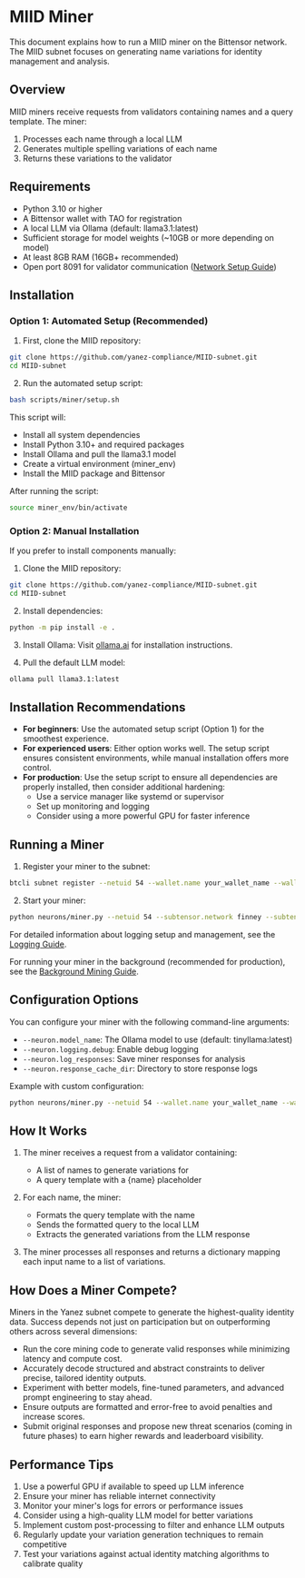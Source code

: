 # MIID Miner

This document explains how to run a MIID miner on the Bittensor network. The MIID subnet focuses on generating name variations for identity management and analysis.

## Overview

MIID miners receive requests from validators containing names and a query template. The miner:
1. Processes each name through a local LLM
2. Generates multiple spelling variations of each name
3. Returns these variations to the validator

## Requirements

- Python 3.10 or higher
- A Bittensor wallet with TAO for registration
- A local LLM via Ollama (default: llama3.1:latest)
- Sufficient storage for model weights (~10GB or more depending on model)
- At least 8GB RAM (16GB+ recommended)
- Open port 8091 for validator communication ([Network Setup Guide](network_setup.md))

## Installation

### Option 1: Automated Setup (Recommended)

1. First, clone the MIID repository:
```bash
git clone https://github.com/yanez-compliance/MIID-subnet.git
cd MIID-subnet
```

2. Run the automated setup script:
```bash
bash scripts/miner/setup.sh
```

This script will:
- Install all system dependencies
- Install Python 3.10+ and required packages
- Install Ollama and pull the llama3.1 model
- Create a virtual environment (miner_env)
- Install the MIID package and Bittensor

After running the script:
```bash
source miner_env/bin/activate
```

### Option 2: Manual Installation

If you prefer to install components manually:

1. Clone the MIID repository:
```bash
git clone https://github.com/yanez-compliance/MIID-subnet.git
cd MIID-subnet
```

2. Install dependencies:
```bash
python -m pip install -e .
```

3. Install Ollama:
Visit [ollama.ai](https://ollama.ai) for installation instructions.

4. Pull the default LLM model:
```bash
ollama pull llama3.1:latest
```

## Installation Recommendations

- **For beginners**: Use the automated setup script (Option 1) for the smoothest experience.
- **For experienced users**: Either option works well. The setup script ensures consistent environments, while manual installation offers more control.
- **For production**: Use the setup script to ensure all dependencies are properly installed, then consider additional hardening:
  - Use a service manager like systemd or supervisor
  - Set up monitoring and logging
  - Consider using a more powerful GPU for faster inference

## Running a Miner

1. Register your miner to the subnet:
```bash
btcli subnet register --netuid 54 --wallet.name your_wallet_name --wallet.hotkey your_hotkey --subtensor.network finney
```

2. Start your miner:
```bash
python neurons/miner.py --netuid 54 --subtensor.network finney --subtensor.chain_endpoint wss://entrypoint-finney.opentensor.ai:443 --wallet.name your_wallet_name --wallet.hotkey your_hotkey --logging.debug
```

For detailed information about logging setup and management, see the [Logging Guide](logging.md).

For running your miner in the background (recommended for production), see the [Background Mining Guide](background_mining.md).

## Configuration Options

You can configure your miner with the following command-line arguments:

- `--neuron.model_name`: The Ollama model to use (default: tinyllama:latest)
- `--neuron.logging.debug`: Enable debug logging
- `--neuron.log_responses`: Save miner responses for analysis
- `--neuron.response_cache_dir`: Directory to store response logs

Example with custom configuration:
```bash
python neurons/miner.py --netuid 54 --wallet.name your_wallet_name --wallet.hotkey your_hotkey --subtensor.network finney --neuron.model_name mistral:7b --neuron.logging.debug
```

## How It Works

1. The miner receives a request from a validator containing:
   - A list of names to generate variations for
   - A query template with a {name} placeholder

2. For each name, the miner:
   - Formats the query template with the name
   - Sends the formatted query to the local LLM
   - Extracts the generated variations from the LLM response

3. The miner processes all responses and returns a dictionary mapping each input name to a list of variations.

## How Does a Miner Compete?

Miners in the Yanez subnet compete to generate the highest-quality identity data. Success depends not just on participation but on outperforming others across several dimensions:

- Run the core mining code to generate valid responses while minimizing latency and compute cost.
- Accurately decode structured and abstract constraints to deliver precise, tailored identity outputs.
- Experiment with better models, fine-tuned parameters, and advanced prompt engineering to stay ahead.
- Ensure outputs are formatted and error-free to avoid penalties and increase scores.
- Submit original responses and propose new threat scenarios (coming in future phases) to earn higher rewards and leaderboard visibility.

## Performance Tips

1. Use a powerful GPU if available to speed up LLM inference
2. Ensure your miner has reliable internet connectivity
3. Monitor your miner's logs for errors or performance issues
4. Consider using a high-quality LLM model for better variations
5. Implement custom post-processing to filter and enhance LLM outputs
6. Regularly update your variation generation techniques to remain competitive
7. Test your variations against actual identity matching algorithms to calibrate quality
